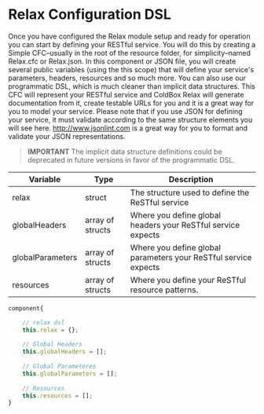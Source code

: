 # Relax Configuration DSL

Once you have configured the Relax module setup and ready for operation you can start by defining your RESTful service. You will do this by creating a Simple CFC–usually in the root of the resource folder, for simplicity–named Relax.cfc or Relax.json. In this component or JSON file, you will create several public variables (using the this scope) that will define your service's parameters, headers, resources and so much more. You can also use our programmatic DSL, which is much cleaner than implicit data structures. This CFC will represent your RESTful service and ColdBox Relax will generate documentation from it, create testable URLs for you and it is a great way for you to model your service. Please note that if you use JSON for defining your service, it must validate according to the same structure elements you will see here. http://www.jsonlint.com is a great way for you to format and validate your JSON representations.

> **IMPORTANT** The implicit data structure definitions could be deprecated in future versions in favor of the programmatic DSL. 

| Variable | Type | Description |
| --- | --- | --- |
| relax | struct | The structure used to define the ReSTful service |
| globalHeaders  | array of structs  | Where you define global headers your ReSTful service expects |
| globalParameters  | array of structs  | Where you define global parameters your ReSTful service expects |
| resources  | array of structs  | Where you define your ReSTful resource patterns. |

```javascript
component{

    // relax dsl
    this.relax = {};
    
    // Global Headers
    this.globalHeaders = [];
    
    // Global Parameteres
    this.globalParameters = [];
    
    // Resources
    this.resources = [];
}
```



